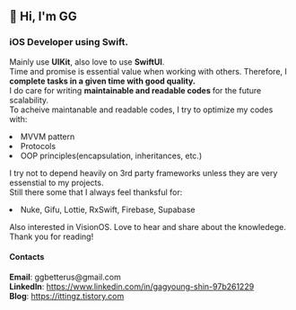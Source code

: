 <h2> 👋 Hi, I'm GG </h2>
 <h3> iOS Developer using Swift. </h3>
<p>
  Mainly use <strong>UIKit</strong>, also love to use <strong>SwiftUI</strong>.
<br>
  Time and promise is essential value when working with others. Therefore, I <strong>complete tasks in a given time with good quality.</strong>
<br>
  I do care for writing <strong>maintainable and readable codes </strong> for the future scalability.
 <br>
  To acheive maintanable and readable codes, I try to optimize my codes with:
<li>MVVM pattern</li>
<li>Protocols</li>
<li>OOP principles(encapsulation, inheritances, etc.)</li>
</p> 
<p>
I try not to depend heavily on 3rd party frameworks unless they are very essenstial to my projects. 
<br>
 Still there some that I always feel thanksful for:
<li>Nuke, Gifu, Lottie, RxSwift, Firebase, Supabase</li>
  
</p>
<p>
Also interested in VisionOS. Love to hear and share about the knowledege.  
<br>
Thank you for reading!
</p>

<p>
 <h4> Contacts  </h4>
<strong>Email</strong>: ggbetterus@gmail.com
<br>
 <strong>LinkedIn</strong>: 
 <a href = "https://www.linkedin.com/in/gagyoung-shin-97b261229/"> https://www.linkedin.com/in/gagyoung-shin-97b261229</a>
<br> 
<strong>Blog</strong>: <a href = "https://ittingz.tistory.com/">https://ittingz.tistory.com</a>
</p>
 

<!---
happyduck-git/happyduck-git is a ✨ special ✨ repository because its `README.md` (this file) appears on your GitHub profile.
You can click the Preview link to take a look at your changes.
--->
